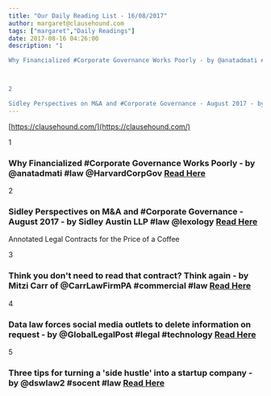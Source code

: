 ```yaml
---
title: "Our Daily Reading List - 16/08/2017"
author: margaret@clausehound.com
tags: ["margaret","Daily Readings"]
date: 2017-08-16 04:26:00
description: "1

Why Financialized #Corporate Governance Works Poorly - by @anatadmati #law @HarvardCorpGov Read Here



2

Sidley Perspectives on M&A and #Corporate Governance - August 2017 - by Sidley Austin LLP..."
---
```


[https://clausehound.com/](https://clausehound.com/)

1

### Why Financialized #Corporate Governance Works Poorly - by @anatadmati #law @HarvardCorpGov [Read Here](https://goo.gl/P1bxqa)

2

### Sidley Perspectives on M&A and #Corporate Governance - August 2017 - by Sidley Austin LLP #law @lexology [Read Here](https://goo.gl/hwSqaB)

Annotated Legal Contracts
for the Price of a Coffee

3

### Think you don't need to read that contract? Think again - by Mitzi Carr of @CarrLawFirmPA #commercial #law [Read Here](https://goo.gl/rLrnaU)

4

### Data law forces social media outlets to delete information on request - by @GlobalLegalPost #legal #technology [Read Here](https://goo.gl/WqBkPH)

5

### Three tips for turning a 'side hustle' into a startup company - by @dswlaw2 #socent #law [Read Here](https://goo.gl/NH8uz5)
